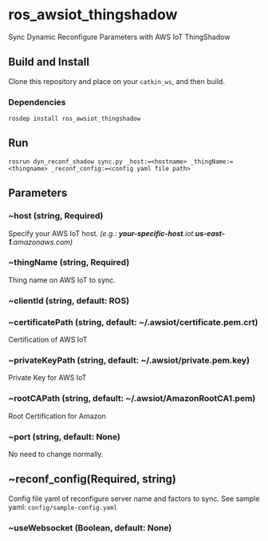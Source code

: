 # ros_awsiot_thingshadow
Sync Dynamic Reconfigure Parameters with AWS IoT ThingShadow

## Build and Install

Clone this repository and place on your `catkin_ws`, and then build.

### Dependencies
```
rosdep install ros_awsiot_thingshadow
```


## Run

```
rosrun dyn_reconf_shadow sync.py _host:=<hostname> _thingName:=<thingname> _reconf_config:=<config yaml file path>
```

## Parameters


### ~host (string, Required)
Specify your AWS IoT host. *(e.g.: **your-specific-host**.iot.**us-east-1**.amazonaws.com)*

### ~thingName (string, Required)
Thing name on AWS IoT to sync.

### ~clientId  (string, default: ROS)

### ~certificatePath  (string, default: ~/.awsiot/certificate.pem.crt)
Certification of AWS IoT

### ~privateKeyPath (string, default: ~/.awsiot/private.pem.key)
Private Key for AWS IoT

### ~rootCAPath (string, default: ~/.awsiot/AmazonRootCA1.pem)
Root Certification for Amazon

### ~port (string, default: None)
No need to change normally.

## ~reconf_config(Required, string)
Config file yaml of reconfigure server name and factors to sync.
See sample yaml: `config/sample-config.yaml`

### ~useWebsocket (Boolean, default: None)


